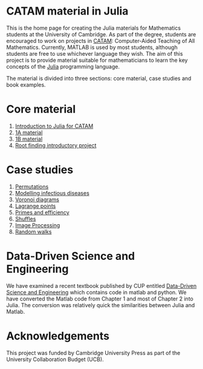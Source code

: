 # CATAM material in Julia

This is the home page for creating the Julia materials for Mathematics
students at the University of Cambridge.  As part of the degree,
students are encouraged to work on projects in
[CATAM](https://www.maths.cam.ac.uk/undergrad/catam/computer-aided-teaching-all-mathematics-catam):
Computer-Aided Teaching of All Mathematics.  Currently, MATLAB is used
by most students, although students are free to use whichever language
they wish.  The aim of this project is to provide material suitable
for mathematicians to learn the key concepts of the
[Julia](https://julialang.org) programming language.


The material is divided into three sections: core material, case
studies and book examples.


# Core material

1. [Introduction to Julia for CATAM](https://sje30.github.io/catam-julia/intro/julia-manual.html)
2. [1A material](https://sje30.github.io/catam-julia/1a/)
3. [1B material](https://sje30.github.io/catam-julia/1b/)
4. [Root finding introductory project](https://sje30.github.io/catam-julia/introductoryproject/)

# Case studies

1. [Permutations](https://sje30.github.io/catam-julia/casestudies/Permutations)
2. [Modelling infectious diseases](https://sje30.github.io/catam-julia/casestudies/Modelling%20infectious%20diseases)
3. [Voronoi diagrams](https://sje30.github.io/catam-julia/casestudies/voronoi)
4. [Lagrange points](https://sje30.github.io/catam-julia/casestudies/lagrangepoints)
5. [Primes and efficiency](https://sje30.github.io/catam-julia/casestudies/Primes%20and%20Efficiency)
6. [Shuffles](https://sje30.github.io/catam-julia/casestudies/Shuffles)
7. [Image Processing](https://sje30.github.io/catam-julia/casestudies/Images)
8. [Random walks](https://sje30.github.io/catam-julia/casestudies/randomwalks)

# Data-Driven Science and Engineering

We have examined a recent textbook published by CUP entitled
[Data-Driven Science and Engineering](https://databookuw.com) which
contains code in matlab and python.  We have converted the Matlab code
from Chapter 1 and most of Chapter 2 into Julia.  The conversion was
relatively quick the similarities between Julia and Matlab.



# Acknowledgements

This project was funded by Cambridge University Press as part of the
University Collaboration Budget (UCB).

